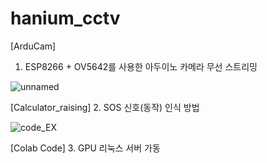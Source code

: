 # hanium_cctv
[ArduCam]
1. ESP8266 + OV5642를 사용한 아두이노 카메라 무선 스트리밍

![unnamed](https://user-images.githubusercontent.com/48519031/92728178-44f3b180-f3ab-11ea-927d-41ab56ba98b9.jpg)

[Calculator_raising]
2. SOS 신호(동작) 인식 방법

![code_EX](https://user-images.githubusercontent.com/48519031/92728646-12968400-f3ac-11ea-8b0f-81274bbbfb79.png)


[Colab Code]
3. GPU 리눅스 서버 가동

